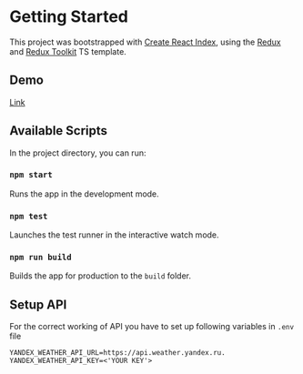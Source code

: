 # Getting Started

This project was bootstrapped with [Create React Index](https://github.com/facebook/create-react-app), using the [Redux](https://redux.js.org/) and [Redux Toolkit](https://redux-toolkit.js.org/) TS template.

## Demo

[Link](https://jocular-nasturtium-04c322.netlify.app/)

## Available Scripts

In the project directory, you can run:

### `npm start`

Runs the app in the development mode.

### `npm test`

Launches the test runner in the interactive watch mode.

### `npm run build`

Builds the app for production to the `build` folder.

## Setup API

For the correct working of API you have to set up following variables in `.env` file 

```
YANDEX_WEATHER_API_URL=https://api.weather.yandex.ru.
YANDEX_WEATHER_API_KEY=<'YOUR KEY'>
```